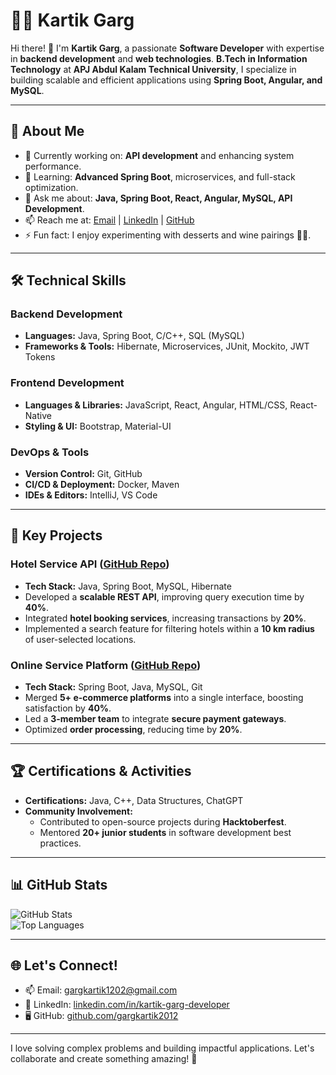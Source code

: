 # 👨‍💻 Kartik Garg

Hi there! 👋 I'm **Kartik Garg**, a passionate **Software Developer** with expertise in **backend development** and **web technologies**. **B.Tech in Information Technology** at **APJ Abdul Kalam Technical University**, I specialize in building scalable and efficient applications using **Spring Boot, Angular, and MySQL**.

---

## 🌟 About Me  
- 🔭 Currently working on: **API development** and enhancing system performance.  
- 🌱 Learning: **Advanced Spring Boot**, microservices, and full-stack optimization.  
- 💬 Ask me about: **Java, Spring Boot, React, Angular, MySQL, API Development**.  
- 📫 Reach me at: [Email](mailto:gargkartik1202@gmail.com) | [LinkedIn](https://linkedin.com/in/kartik-garg-dev) | [GitHub](https://github.com/gargkartik2012)  
- ⚡ Fun fact: I enjoy experimenting with desserts and wine pairings 🍷🍫.  

---

## 🛠️ Technical Skills  

### **Backend Development**  
- **Languages:** Java, Spring Boot, C/C++, SQL (MySQL)  
- **Frameworks & Tools:** Hibernate, Microservices, JUnit, Mockito, JWT Tokens  

### **Frontend Development**  
- **Languages & Libraries:** JavaScript, React, Angular, HTML/CSS, React-Native  
- **Styling & UI:** Bootstrap, Material-UI  

### **DevOps & Tools**  
- **Version Control:** Git, GitHub  
- **CI/CD & Deployment:** Docker, Maven  
- **IDEs & Editors:** IntelliJ, VS Code  

---

## 🚀 Key Projects  

### **Hotel Service API** ([GitHub Repo](#))  
- **Tech Stack:** Java, Spring Boot, MySQL, Hibernate  
- Developed a **scalable REST API**, improving query execution time by **40%**.  
- Integrated **hotel booking services**, increasing transactions by **20%**.  
- Implemented a search feature for filtering hotels within a **10 km radius** of user-selected locations.  

### **Online Service Platform** ([GitHub Repo](#))  
- **Tech Stack:** Spring Boot, Java, MySQL, Git  
- Merged **5+ e-commerce platforms** into a single interface, boosting satisfaction by **40%**.  
- Led a **3-member team** to integrate **secure payment gateways**.  
- Optimized **order processing**, reducing time by **20%**.  

---

## 🏆 Certifications & Activities  

- **Certifications:** Java, C++, Data Structures, ChatGPT  
- **Community Involvement:**  
  - Contributed to open-source projects during **Hacktoberfest**.  
  - Mentored **20+ junior students** in software development best practices.  

---

## 📊 GitHub Stats  
![GitHub Stats](https://github-readme-stats.vercel.app/api?username=gargkartik2012&show_icons=true&theme=tokyonight)  
![Top Languages](https://github-readme-stats.vercel.app/api/top-langs/?username=gargkartik2012&layout=compact&theme=tokyonight)  

---

## 🌐 Let's Connect!  
- 📫 Email: [gargkartik1202@gmail.com](mailto:gargkartik1202@gmail.com)  
- 💼 LinkedIn: [linkedin.com/in/kartik-garg-developer](https://linkedin.com/in/kartik-garg-developer)  
- 🖥️ GitHub: [github.com/gargkartik2012](https://github.com/gargkartik2012)  

---

I love solving complex problems and building impactful applications. Let's collaborate and create something amazing! 🚀
